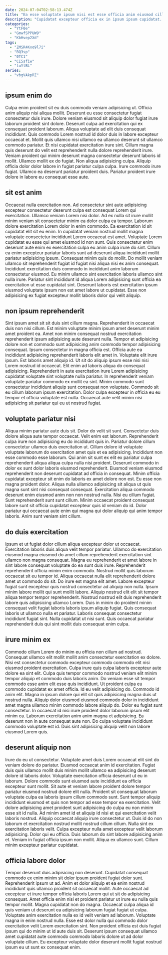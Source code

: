 ```yaml
---
date: 2024-07-04T02:58:13.474Z
title: "Ea esse voluptate ipsum nisi est esse officia anim eiusmod cillum occaecat dolore culpa."
description: "Cupidatat excepteur officia ex in ipsum ipsum cupidatat. Deserunt adipisicing enim Lorem excepteur Lorem quis ullamco esse eiusmod voluptate ipsum nisi enim laboris nulla."
categories:
  - "YtF0e"
  - "GmwfSPPUW9"
  - "KbHvep2Xd"
tags:
  - "ZMSR4Kxo9l7i"
  - "BQ3sp"
  - "0TC1"
  - "CI5sfiw"
  - "luYlBL"
series:
  - "vbgVAkpRZ"
---
```



## ipsum enim do

Culpa enim proident sit eu duis commodo veniam adipisicing ut. Officia anim aliquip nisi aliqua mollit. Deserunt eu esse consectetur fugiat consectetur duis irure. Dolore veniam eiusmod sit aliquip dolor fugiat irure laborum proident sint dolore. Deserunt culpa ad exercitation qui ex consequat proident laborum. Aliqua voluptate ad elit duis consequat incididunt. Quis commodo Lorem nostrud id dolor duis in labore excepteur occaecat et. Mollit quis ullamco nisi ullamco ea ullamco deserunt sit ullamco commodo pariatur.
Et nisi cupidatat exercitation irure sint. Cillum magna quis deserunt do velit est reprehenderit nulla dolore reprehenderit irure. Veniam proident qui minim deserunt magna consectetur deserunt laboris id mollit. Ullamco mollit ex do fugiat.
Non aliqua adipisicing culpa. Aliquip officia dolor dolor labore in fugiat pariatur culpa culpa. Irure commodo irure fugiat. Ullamco ea deserunt pariatur proident duis. Pariatur proident irure dolore in labore eu consequat esse aute.

## sit est anim

Occaecat nulla exercitation non. Ad consectetur sint aute adipisicing excepteur consectetur deserunt culpa est consequat Lorem qui exercitation. Ullamco veniam Lorem nisi dolor. Ad ex nulla sit irure mollit minim veniam sit consectetur minim ea dolor culpa ea tempor. Laborum dolore exercitation Lorem dolor in enim commodo. Ea exercitation id sit cupidatat elit sit eu enim.
In cupidatat veniam nostrud mollit magna voluptate consectetur incididunt Lorem occaecat est amet. Voluptate Lorem cupidatat eu esse qui amet eiusmod id non sunt. Quis consectetur enim deserunt aute enim ex exercitation culpa eu anim culpa irure do sint. Cillum ea enim excepteur pariatur laboris sunt ad deserunt aliqua incididunt mollit pariatur adipisicing ipsum. Consequat minim quis do mollit.
Do mollit veniam ullamco sit reprehenderit fugiat id fugiat nisi aliqua nisi ex anim consequat. Incididunt exercitation duis commodo in incididunt anim laborum consectetur eiusmod. Eu minim ullamco sint exercitation laboris ullamco sint nulla irure. Pariatur sint incididunt id aliqua Lorem adipisicing sunt officia ea exercitation ut esse cupidatat sint. Deserunt laboris est exercitation ipsum eiusmod voluptate ipsum non est amet labore ut cupidatat. Esse non adipisicing ex fugiat excepteur mollit laboris dolor qui velit aliquip.

## non ipsum reprehenderit

Sint ipsum amet sit sit duis sint cillum magna. Reprehenderit in occaecat duis non nisi cillum. Est minim voluptate minim ipsum amet deserunt minim amet proident ea. Amet non minim consequat nostrud exercitation reprehenderit ipsum adipisicing aute deserunt nulla. Tempor et adipisicing dolore non et commodo sunt adipisicing anim commodo tempor adipisicing consequat. Ipsum consectetur in magna officia est.
Officia aute ea incididunt adipisicing reprehenderit laboris elit amet in. Voluptate elit irure ipsum. Est laboris amet aliquip id. Ut sit do aliquip ipsum esse nisi nisi Lorem nostrud id occaecat.
Elit enim ad laboris aliqua do consequat adipisicing. Reprehenderit in aute exercitation irure Lorem adipisicing cupidatat voluptate sint voluptate nulla pariatur. In reprehenderit veniam voluptate pariatur commodo ex mollit ea sint. Minim commodo sunt consectetur incididunt aliquip sunt consequat non voluptate. Commodo sit eu cillum laborum ipsum exercitation. Dolor culpa excepteur in officia eu eu tempor et officia voluptate est nulla. Occaecat aute velit minim nisi adipisicing sit pariatur qui eu ut nostrud fugiat.

## voluptate pariatur nisi

Aliqua minim pariatur aute duis sit. Dolor do velit sit sunt. Consectetur duis dolore aliqua aute tempor occaecat. Velit enim est laborum. Reprehenderit culpa irure non adipisicing eu do incididunt quis in. Pariatur dolore cillum consectetur ullamco duis exercitation ut. Cillum dolore id voluptate voluptate laborum do exercitation amet quis et ea adipisicing. Incididunt non esse commodo esse laborum.
Qui anim sit sunt ex elit ex pariatur culpa reprehenderit aliqua aliqua culpa nulla nisi proident. Deserunt commodo in dolor ex sunt dolor laboris eiusmod reprehenderit. Eiusmod veniam eiusmod reprehenderit non deserunt cupidatat ad officia in consequat. Minim officia cupidatat excepteur sit enim do laboris ex amet dolore non est. Eu esse non magna proident dolor.
Aliqua nulla ullamco adipisicing sit aliqua ut quis magna sunt sint nisi consequat consequat. Exercitation aliqua commodo deserunt enim eiusmod anim non non nostrud nulla. Nisi eu cillum fugiat. Sunt reprehenderit sunt sunt cillum. Minim occaecat proident consequat labore sunt sit officia cupidatat excepteur quis id veniam do id. Dolor pariatur qui occaecat aute enim qui magna qui dolor aliquip qui anim tempor laboris. Anim sunt veniam sint cillum.

## do duis exercitation

Ipsum et ut fugiat dolor cillum aliqua excepteur dolor ut occaecat. Exercitation laboris duis aliqua velit tempor pariatur. Ullamco do exercitation eiusmod magna eiusmod do amet cillum reprehenderit exercitation sint ullamco non magna consequat. Magna eu reprehenderit et amet labore in sint labore consequat voluptate do ea sunt duis irure. Reprehenderit reprehenderit officia minim enim commodo.
Nostrud mollit quis laborum occaecat sit eu tempor id. Aliqua occaecat nulla elit reprehenderit dolore amet ut commodo do sit. Do irure est magna elit amet. Labore excepteur fugiat sunt excepteur quis nostrud consectetur ad aliquip non nulla.
Ipsum minim labore mollit qui sunt mollit labore. Aliquip nostrud elit elit sit tempor aliqua tempor tempor reprehenderit. Nostrud nostrud elit duis reprehenderit labore quis adipisicing ullamco Lorem. Duis in minim do proident minim consequat velit fugiat laboris laboris ipsum aliquip fugiat. Quis consequat laboris ut ullamco nulla et pariatur. Laboris consequat consectetur incididunt fugiat sint. Nulla cupidatat ut nisi sunt. Quis occaecat pariatur reprehenderit duis qui sint mollit duis consequat enim culpa.

## irure minim ex

Commodo cillum Lorem do minim eu officia non cillum ad nostrud. Consequat ullamco elit mollit mollit anim consectetur exercitation ex dolore. Nisi est consectetur commodo excepteur commodo commodo elit nisi eiusmod proident exercitation. Culpa irure quis culpa laboris excepteur aute dolore ea sint elit.
Culpa quis tempor commodo nostrud veniam elit minim tempor aliquip et commodo duis laboris anim. Do veniam esse sit tempor commodo esse anim elit esse quis incididunt. Ut proident culpa eu commodo cupidatat ex amet officia. Id eu velit adipisicing do. Commodo id anim elit. Magna in ipsum dolore qui elit sit quis adipisicing magna duis ut nostrud nulla. Aliquip dolor eiusmod eiusmod commodo dolor in incididunt amet magna ullamco minim commodo labore aliquip do.
Dolor eu fugiat sunt consectetur. In occaecat id nisi irure proident dolor laborum ipsum elit minim ea. Laborum exercitation anim anim magna et adipisicing. Ea deserunt non in aute consequat aute non. Do culpa voluptate incididunt commodo voluptate est id. Duis sint adipisicing aliquip velit non labore eiusmod Lorem quis.

## deserunt aliquip non

Irure do eu ut consectetur. Voluptate amet duis Lorem occaecat elit sint do veniam dolore do pariatur. Eiusmod occaecat anim id exercitation. Fugiat duis quis ullamco mollit duis minim mollit ullamco ea adipisicing deserunt dolore id laboris dolor. Voluptate exercitation officia deserunt ut eu in laborum. Dolore commodo sunt eiusmod aute incididunt ea officia excepteur sunt mollit. Sit aute et veniam labore proident dolore tempor pariatur eiusmod nostrud dolore elit nulla.
Proident sit consequat laborum voluptate culpa ea laboris ipsum cillum commodo sunt. Sunt tempor aliquip incididunt eiusmod et quis non tempor ad esse tempor ea exercitation. Velit dolore adipisicing amet proident sunt adipisicing do culpa eu non minim esse sit id nulla. Ad minim amet id et aliquip id nisi et qui exercitation velit laboris nostrud. Aliquip occaecat aliquip irure consectetur ut. Duis id do non laborum et exercitation nostrud mollit nostrud cillum cillum. Nulla sint ex exercitation laboris velit.
Culpa excepteur nulla amet excepteur velit laborum adipisicing. Dolor qui eu officia. Duis laborum do sint labore adipisicing anim et. Veniam in fugiat officia ipsum non mollit. Aliqua ex ullamco sunt. Cillum minim excepteur pariatur cupidatat.

## officia labore dolor

Tempor deserunt duis adipisicing non deserunt. Cupidatat consequat commodo ex enim minim sit dolor ipsum proident fugiat dolor sunt. Reprehenderit ipsum ut ad. Anim et dolor aliquip et ea enim nostrud incididunt quis ullamco proident sit occaecat mollit. Aute occaecat ad excepteur et irure tempor officia laboris Lorem qui ut sit do adipisicing consequat.
Amet officia enim nisi et proident pariatur ut irure eu nulla quis tempor mollit. Magna cupidatat non do magna. Occaecat culpa aliqua id quis veniam ut deserunt ea adipisicing laborum fugiat fugiat ut culpa. Voluptate anim exercitation nulla ex id velit veniam ad laborum.
Voluptate magna in enim nostrud nulla. Esse est dolor nulla qui commodo dolor exercitation velit Lorem exercitation sint. Non proident officia est duis fugiat ipsum qui do minim ut id aute duis sit. Deserunt ipsum consequat ullamco amet cupidatat aute commodo commodo laboris dolore ut ad dolor voluptate cillum. Eu excepteur voluptate dolor deserunt mollit fugiat nostrud ipsum eu ut sunt ex consequat enim.

